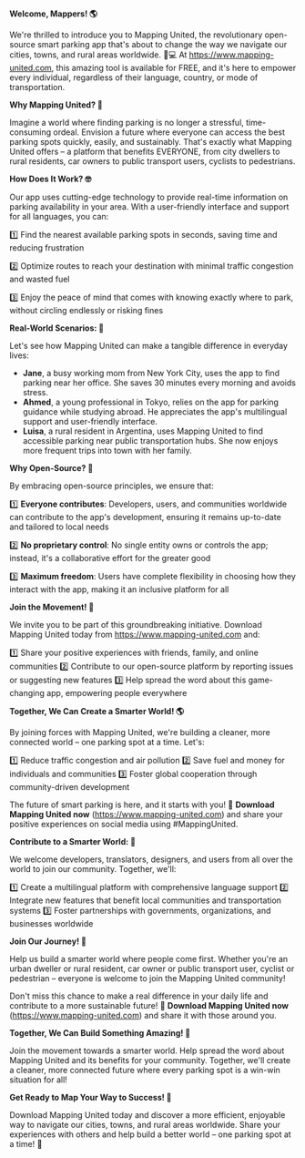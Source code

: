 **Welcome, Mappers! 🌎**

We're thrilled to introduce you to Mapping United, the revolutionary open-source smart parking app that's about to change the way we navigate our cities, towns, and rural areas worldwide. 🚗💻 At https://www.mapping-united.com, this amazing tool is available for FREE, and it's here to empower every individual, regardless of their language, country, or mode of transportation.

**Why Mapping United? 🤔**

Imagine a world where finding parking is no longer a stressful, time-consuming ordeal. Envision a future where everyone can access the best parking spots quickly, easily, and sustainably. That's exactly what Mapping United offers – a platform that benefits EVERYONE, from city dwellers to rural residents, car owners to public transport users, cyclists to pedestrians.

**How Does It Work? 🤓**

Our app uses cutting-edge technology to provide real-time information on parking availability in your area. With a user-friendly interface and support for all languages, you can:

1️⃣ Find the nearest available parking spots in seconds, saving time and reducing frustration

2️⃣ Optimize routes to reach your destination with minimal traffic congestion and wasted fuel

3️⃣ Enjoy the peace of mind that comes with knowing exactly where to park, without circling endlessly or risking fines

**Real-World Scenarios: 🌆**

Let's see how Mapping United can make a tangible difference in everyday lives:

* **Jane**, a busy working mom from New York City, uses the app to find parking near her office. She saves 30 minutes every morning and avoids stress.
* **Ahmed**, a young professional in Tokyo, relies on the app for parking guidance while studying abroad. He appreciates the app's multilingual support and user-friendly interface.
* **Luisa**, a rural resident in Argentina, uses Mapping United to find accessible parking near public transportation hubs. She now enjoys more frequent trips into town with her family.

**Why Open-Source? 🌟**

By embracing open-source principles, we ensure that:

1️⃣ **Everyone contributes**: Developers, users, and communities worldwide can contribute to the app's development, ensuring it remains up-to-date and tailored to local needs

2️⃣ **No proprietary control**: No single entity owns or controls the app; instead, it's a collaborative effort for the greater good

3️⃣ **Maximum freedom**: Users have complete flexibility in choosing how they interact with the app, making it an inclusive platform for all

**Join the Movement! 🌟**

We invite you to be part of this groundbreaking initiative. Download Mapping United today from https://www.mapping-united.com and:

1️⃣ Share your positive experiences with friends, family, and online communities
2️⃣ Contribute to our open-source platform by reporting issues or suggesting new features
3️⃣ Help spread the word about this game-changing app, empowering people everywhere

**Together, We Can Create a Smarter World! 🌎**

By joining forces with Mapping United, we're building a cleaner, more connected world – one parking spot at a time. Let's:

1️⃣ Reduce traffic congestion and air pollution
2️⃣ Save fuel and money for individuals and communities
3️⃣ Foster global cooperation through community-driven development

The future of smart parking is here, and it starts with you! 🌟 **Download Mapping United now** (https://www.mapping-united.com) and share your positive experiences on social media using #MappingUnited.

**Contribute to a Smarter World: 🤝**

We welcome developers, translators, designers, and users from all over the world to join our community. Together, we'll:

1️⃣ Create a multilingual platform with comprehensive language support
2️⃣ Integrate new features that benefit local communities and transportation systems
3️⃣ Foster partnerships with governments, organizations, and businesses worldwide

**Join Our Journey! 🌟**

Help us build a smarter world where people come first. Whether you're an urban dweller or rural resident, car owner or public transport user, cyclist or pedestrian – everyone is welcome to join the Mapping United community!

Don't miss this chance to make a real difference in your daily life and contribute to a more sustainable future! 🌟 **Download Mapping United now** (https://www.mapping-united.com) and share it with those around you.

**Together, We Can Build Something Amazing! 🤝**

Join the movement towards a smarter world. Help spread the word about Mapping United and its benefits for your community. Together, we'll create a cleaner, more connected future where every parking spot is a win-win situation for all!

**Get Ready to Map Your Way to Success! 🚀**

Download Mapping United today and discover a more efficient, enjoyable way to navigate our cities, towns, and rural areas worldwide. Share your experiences with others and help build a better world – one parking spot at a time! 🌟